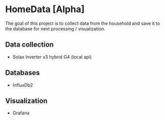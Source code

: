 # HomeData [Alpha]
The goal of this project is to collect data from the household and save it to the database for next processing / visualization.

## Data collection

- Solax Inverter x3 hybrid G4 (local api)

## Databases

- InfluxDb2

## Visualization 

- Grafana
